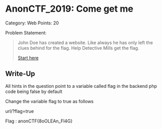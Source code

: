 # AnonCTF_2019: Come get me

Category: Web
Points: 20

Problem Statement:

>John Doe has created a website. Like always he has only left the clues behind for the flag. Help Detective Mills get the 
>flag.
>
>[Start here](http://anonctf.000webhostapp.com/comeGetMe.php)

## Write-Up

All hints in the question point to a variable called flag in the backend php code being false by default

Change the variable flag to true as follows

url/?flag=true

Flag : anonCTF{8oOLEAn_Fl4G}
